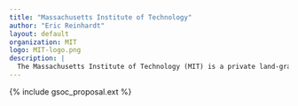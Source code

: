 ```yaml
---
title: "Massachusetts Institute of Technology"
author: "Eric Reinhardt"
layout: default
organization: MIT
logo: MIT-logo.png
description: |
  The Massachusetts Institute of Technology (MIT) is a private land-grant research university in Cambridge, Massachusetts established in 1861.
---
```


{% include gsoc_proposal.ext %}
